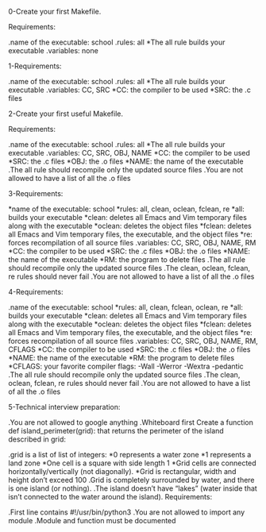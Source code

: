0-Create your first Makefile.

Requirements:

.name of the executable: school
.rules: all
   *The all rule builds your executable
.variables: none

1-Requirements:

.name of the executable: school
.rules: all
    *The all rule builds your executable
.variables: CC, SRC
    *CC: the compiler to be used
    *SRC: the .c files

2-Create your first useful Makefile.

Requirements:

.name of the executable: school
.rules: all
   *The all rule builds your executable
.variables: CC, SRC, OBJ, NAME
   *CC: the compiler to be used
   *SRC: the .c files
   *OBJ: the .o files
   *NAME: the name of the executable
.The all rule should recompile only the updated source files
.You are not allowed to have a list of all the .o files

3-Requirements:

*name of the executable: school
*rules: all, clean, oclean, fclean, re
   *all: builds your executable
   *clean: deletes all Emacs and Vim temporary files along with the executable
   *oclean: deletes the object files
   *fclean: deletes all Emacs and Vim temporary files, the executable, and the object files
   *re: forces recompilation of all source files
.variables: CC, SRC, OBJ, NAME, RM
   *CC: the compiler to be used
   *SRC: the .c files
   *OBJ: the .o files
   *NAME: the name of the executable
   *RM: the program to delete files
.The all rule should recompile only the updated source files
.The clean, oclean, fclean, re rules should never fail
.You are not allowed to have a list of all the .o files

4-Requirements:

.name of the executable: school
     *rules: all, clean, fclean, oclean, re
     *all: builds your executable
     *clean: deletes all Emacs and Vim temporary files along with the executable
     *oclean: deletes the object files
     *fclean: deletes all Emacs and Vim temporary files, the executable, and the object files
     *re: forces recompilation of all source files
.variables: CC, SRC, OBJ, NAME, RM, CFLAGS
     *CC: the compiler to be used
     *SRC: the .c files
     *OBJ: the .o files
     *NAME: the name of the executable
     *RM: the program to delete files
     *CFLAGS: your favorite compiler flags: -Wall -Werror -Wextra -pedantic
.The all rule should recompile only the updated source files
.The clean, oclean, fclean, re rules should never fail
.You are not allowed to have a list of all the .o files

5-Technical interview preparation:

.You are not allowed to google anything
.Whiteboard first
Create a function def island_perimeter(grid): that returns the perimeter of the island described in grid:

.grid is a list of list of integers:
     *0 represents a water zone
    *1 represents a land zone
    *One cell is a square with side length 1
    *Grid cells are connected horizontally/vertically (not diagonally).
    *Grid is rectangular, width and height don’t exceed 100
.Grid is completely surrounded by water, and there is one island (or nothing).
.The island doesn’t have “lakes” (water inside that isn’t connected to the water around the island).
Requirements:

.First line contains #!/usr/bin/python3
.You are not allowed to import any module
.Module and function must be documented
